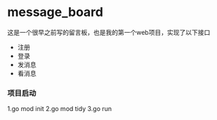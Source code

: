 # message_board
这是一个很早之前写的留言板，也是我的第一个web项目，实现了以下接口
- 注册
- 登录
- 发消息
- 看消息
### 项目启动
1.go mod init 
2.go mod tidy 
3.go run 
